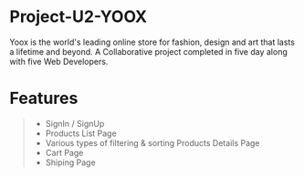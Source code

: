 # Project-U2-YOOX

Yoox is the world's leading online store for fashion, design and art that lasts a lifetime and beyond.
A Collaborative project completed in five day along with five Web Developers.

Features
=======
>- SignIn / SignUp
>- Products List Page
>- Various types of filtering & sorting
> Products Details Page
>- Cart Page
>- Shiping Page
